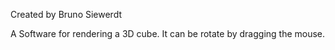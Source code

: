 Created by Bruno Siewerdt

A Software for rendering a 3D cube. It can be rotate by dragging the mouse.
